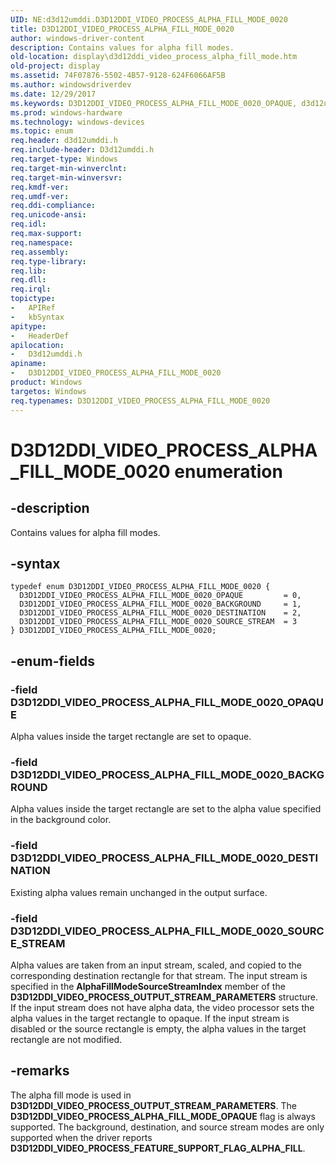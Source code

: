```yaml
---
UID: NE:d3d12umddi.D3D12DDI_VIDEO_PROCESS_ALPHA_FILL_MODE_0020
title: D3D12DDI_VIDEO_PROCESS_ALPHA_FILL_MODE_0020
author: windows-driver-content
description: Contains values for alpha fill modes.
old-location: display\d3d12ddi_video_process_alpha_fill_mode.htm
old-project: display
ms.assetid: 74F07876-5502-4B57-9128-624F6066AF5B
ms.author: windowsdriverdev
ms.date: 12/29/2017
ms.keywords: D3D12DDI_VIDEO_PROCESS_ALPHA_FILL_MODE_0020_OPAQUE, d3d12umddi/D3D12DDI_VIDEO_PROCESS_ALPHA_FILL_MODE_0020_DESTINATION, D3D12DDI_VIDEO_PROCESS_ALPHA_FILL_MODE_0020_DESTINATION, display.d3d12ddi_video_process_alpha_fill_mode, D3D12DDI_VIDEO_PROCESS_ALPHA_FILL_MODE_0020_SOURCE_STREAM, d3d12umddi/D3D12DDI_VIDEO_PROCESS_ALPHA_FILL_MODE_0020_SOURCE_STREAM, d3d12umddi/D3D12DDI_VIDEO_PROCESS_ALPHA_FILL_MODE_0020_BACKGROUND, d3d12umddi/D3D12DDI_VIDEO_PROCESS_ALPHA_FILL_MODE_0020, D3D12DDI_VIDEO_PROCESS_ALPHA_FILL_MODE_0020, D3D12DDI_VIDEO_PROCESS_ALPHA_FILL_MODE_0020 enumeration [Display Devices], D3D12DDI_VIDEO_PROCESS_ALPHA_FILL_MODE_0020_BACKGROUND, d3d12umddi/D3D12DDI_VIDEO_PROCESS_ALPHA_FILL_MODE_0020_OPAQUE
ms.prod: windows-hardware
ms.technology: windows-devices
ms.topic: enum
req.header: d3d12umddi.h
req.include-header: D3d12umddi.h
req.target-type: Windows
req.target-min-winverclnt: 
req.target-min-winversvr: 
req.kmdf-ver: 
req.umdf-ver: 
req.ddi-compliance: 
req.unicode-ansi: 
req.idl: 
req.max-support: 
req.namespace: 
req.assembly: 
req.type-library: 
req.lib: 
req.dll: 
req.irql: 
topictype: 
-	APIRef
-	kbSyntax
apitype: 
-	HeaderDef
apilocation: 
-	D3d12umddi.h
apiname: 
-	D3D12DDI_VIDEO_PROCESS_ALPHA_FILL_MODE_0020
product: Windows
targetos: Windows
req.typenames: D3D12DDI_VIDEO_PROCESS_ALPHA_FILL_MODE_0020
---
```


# D3D12DDI_VIDEO_PROCESS_ALPHA_FILL_MODE_0020 enumeration


## -description


Contains values for alpha fill modes.


## -syntax


````
typedef enum D3D12DDI_VIDEO_PROCESS_ALPHA_FILL_MODE_0020 { 
  D3D12DDI_VIDEO_PROCESS_ALPHA_FILL_MODE_0020_OPAQUE         = 0,
  D3D12DDI_VIDEO_PROCESS_ALPHA_FILL_MODE_0020_BACKGROUND     = 1,
  D3D12DDI_VIDEO_PROCESS_ALPHA_FILL_MODE_0020_DESTINATION    = 2,
  D3D12DDI_VIDEO_PROCESS_ALPHA_FILL_MODE_0020_SOURCE_STREAM  = 3
} D3D12DDI_VIDEO_PROCESS_ALPHA_FILL_MODE_0020;
````


## -enum-fields




### -field D3D12DDI_VIDEO_PROCESS_ALPHA_FILL_MODE_0020_OPAQUE

Alpha values inside the target rectangle are set to opaque. 


### -field D3D12DDI_VIDEO_PROCESS_ALPHA_FILL_MODE_0020_BACKGROUND

Alpha values inside the target rectangle are set to the alpha value specified in the background color. 


### -field D3D12DDI_VIDEO_PROCESS_ALPHA_FILL_MODE_0020_DESTINATION

Existing alpha values remain unchanged in the output surface.


### -field D3D12DDI_VIDEO_PROCESS_ALPHA_FILL_MODE_0020_SOURCE_STREAM

Alpha values are taken from an input stream, scaled, and copied to the corresponding destination rectangle for that stream. The input stream is specified in the <b>AlphaFillModeSourceStreamIndex</b> member of the <b>D3D12DDI_VIDEO_PROCESS_OUTPUT_STREAM_PARAMETERS</b> structure. If the input stream does not have alpha data, the video processor sets the alpha values in the target rectangle to opaque. If the input stream is disabled or the source rectangle is empty, the alpha values in the target rectangle are not modified.



## -remarks


The alpha fill mode is used in <b>D3D12DDI_VIDEO_PROCESS_OUTPUT_STREAM_PARAMETERS</b>.  The <b>D3D12DDI_VIDEO_PROCESS_ALPHA_FILL_MODE_OPAQUE</b> flag is always supported.  The background, destination, and source stream modes are only supported when the driver reports <b>D3D12DDI_VIDEO_PROCESS_FEATURE_SUPPORT_FLAG_ALPHA_FILL</b>.


